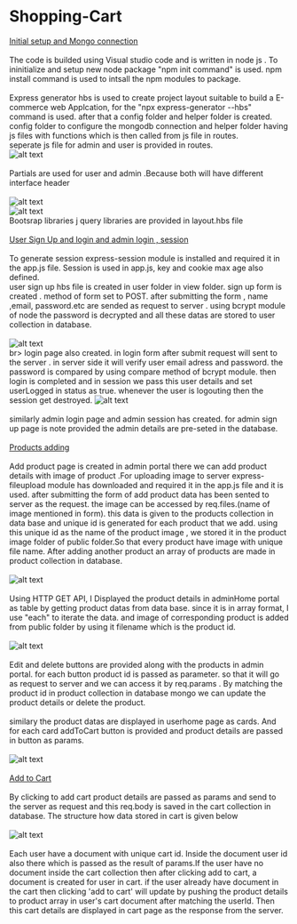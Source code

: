 # Shopping-Cart
<ins>Initial setup and Mongo connection</ins><br>
<br>
The code is builded using Visual studio code and is written in node js . To ininitialize and setup new node package "npm init command" is used. npm install command is used to intsall the npm modules to package.<br><br> Express generator hbs is used to create project layout suitable to build a E-commerce web Applcation, for the "npx express-generator --hbs" command is used. after that a config folder and helper folder is created. config folder to configure the mongodb connection and helper folder having js files with functions which is then called from js file in routes. <br>
seperate js file for admin and user is provided in routes.<br>
![alt text](https://user-images.githubusercontent.com/114420318/193441263-c95545c2-1ef7-4dd5-9c1c-b7ae9b45b842.png)<br><br>
Partials are used for user and admin .Because both will have different interface header<br><br>
![alt text](https://user-images.githubusercontent.com/114420318/193441378-cd946ee4-eddd-4f11-a314-63d4684cb767.jpg)<br>
![alt text](https://user-images.githubusercontent.com/114420318/193441385-f15f7f19-fea1-43fa-9522-6f939f8518d8.jpg)<br>
Bootsrap libraries j query libraries are provided in layout.hbs file<br><br>
<ins>User Sign Up and login and admin login , session</ins><br><br>
To generate session express-session module is installed and required it in the app.js file. Session is used in app.js, key and cookie max age also defined.<br>
user sign up hbs file is created in user folder in view folder. sign up form is created . method of form set to POST. after submitting the form , name ,email, password.etc  are sended as request to server . using bcrypt module of node the password is decrypted and all these datas are stored to user collection in database.
<br><br>
![alt text](https://user-images.githubusercontent.com/114420318/193441981-af5c431e-b8e0-43e2-ba05-614ef5a125d8.png)<br>br>
login page also created. in login form after submit request will sent to the server . in server side it will verify user email adress and password. the password is compared by using compare method of bcrypt module. then login is completed and in session we pass this user details and set userLogged in status as true. whenever the user is logouting then the session get destroyed.
![alt text](https://user-images.githubusercontent.com/114420318/193442214-d35023b1-10e0-4e4e-9796-6be12cddf6bf.png)<br><br>
similarly admin login page and admin session has created. for admin sign up page is note provided the admin details are pre-seted in the database.<br><br>
<ins>Products adding</ins><br><br>
Add product page is created in admin portal there we can add product details with image of product .For uploading image to server express-fileupload module has downloaded and required it in the app.js file and it is used. after submitting the form of add product data has been sented to server as the request. the image can be accessed by req.files.(name of image mentioned in form). this data is given to the products collection in data base and unique id is generated for each product that we add. using this unique id as the name of the product image , we stored it in the product image folder of public folder.So that every product have image with unique file name. After adding another product an array of products are made in product collection in database.<br><br>
![alt text](https://user-images.githubusercontent.com/114420318/193444590-ce04429d-9512-4e6d-8474-886529b5bb31.png)<br><br>
Using HTTP GET API, I Displayed the product details in adminHome portal as table by getting product datas from data base. since it is in array format, I use "each" to iterate the data. and image of corresponding product is added from public folder by using it filename which is the product id.<br><br>
![alt text](https://user-images.githubusercontent.com/114420318/193445023-a9ceb9a1-af04-42aa-9c8f-173281906638.png)<br><br>
Edit and delete buttons are provided along with the products in admin portal. for each button product id is passed as parameter. so that it will go as request to server and we can access it by req.params . By matching the product id in product collection in database mongo we can update the product details or delete the product.<br><br>
similary the product datas are displayed in userhome page as cards. And for each card addToCart button is provided and product details are passed in button as params.<br><br>
![alt text](https://user-images.githubusercontent.com/114420318/193445426-7a426b94-91e8-460b-acf9-9f78ef90475e.png)<br><br>
<ins>Add to Cart</ins><br><br>
By clicking to add cart product details are passed as params and send to the server as request and this req.body is saved in the cart collection in database. The structure how data stored in cart is given below <br><br>
![alt text](https://user-images.githubusercontent.com/114420318/193446769-9774dfaf-21a9-4d79-b0f7-98ed16fc5ee1.png)<br><br>
Each user have a document with unique cart id. Inside the document user id also there which is passed as the result of params.If the user have no document inside the cart collection then after clicking add to cart, a document is created for user in cart. if the user already have document in the cart then clicking 'add to cart' will update by pushing the product details to product array in user's cart document after matching the userId. Then this cart details are displayed in cart page as the response from the server.<br><br>



